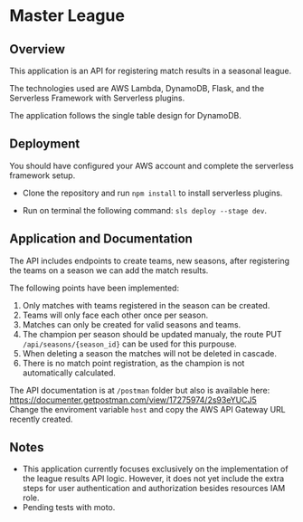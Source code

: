# Master League

## Overview

This application is an API for registering match results in a seasonal league. 

The technologies used are AWS Lambda, DynamoDB, Flask, and the Serverless Framework with Serverless plugins.  

The application follows the single table design for DynamoDB.

## Deployment

You should have configured your AWS account and complete the serverless framework setup.

- Clone the repository and run `npm install` to install serverless plugins.

- Run on terminal the following command: `sls deploy --stage dev`.

## Application and Documentation

The API includes endpoints to create teams, new seasons, after registering the teams on a season we can add the match results.

The following points have been implemented:

1. Only matches with teams registered in the season can be created.
2. Teams will only face each other once per season.
3. Matches can only be created for valid seasons and teams.
4. The champion per season should be updated manualy, the route PUT `/api/seasons/{season_id}` can be used for this purpouse.
5. When deleting a season the matches will not be deleted in cascade.
6. There is no match point registration, as the champion is not automatically calculated.

The API documentation is at `/postman` folder but also is available here: https://documenter.getpostman.com/view/17275974/2s93eYUCJ5  
Change the enviroment variable `host` and copy the AWS API Gateway URL recently created.

## Notes

- This application currently focuses exclusively on the implementation of the league results API logic. However, it does not yet include the extra steps for user authentication and authorization besides resources IAM role.
- Pending tests with moto.
